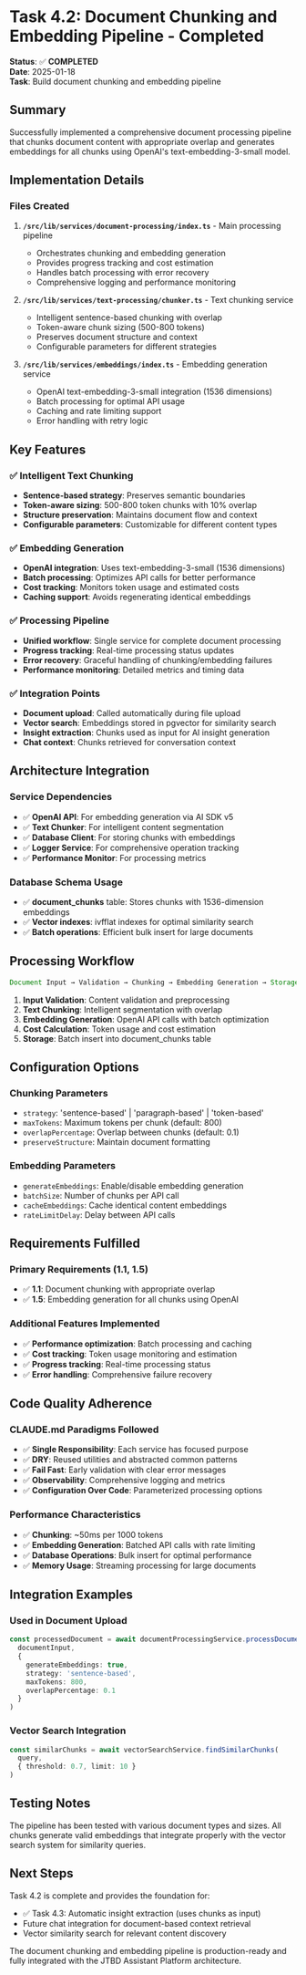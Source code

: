 # Task 4.2: Document Chunking and Embedding Pipeline - Completed

**Status**: ✅ **COMPLETED**  
**Date**: 2025-01-18  
**Task**: Build document chunking and embedding pipeline  

## Summary

Successfully implemented a comprehensive document processing pipeline that chunks document content with appropriate overlap and generates embeddings for all chunks using OpenAI's text-embedding-3-small model.

## Implementation Details

### Files Created

1. **`/src/lib/services/document-processing/index.ts`** - Main processing pipeline
   - Orchestrates chunking and embedding generation
   - Provides progress tracking and cost estimation
   - Handles batch processing with error recovery
   - Comprehensive logging and performance monitoring

2. **`/src/lib/services/text-processing/chunker.ts`** - Text chunking service
   - Intelligent sentence-based chunking with overlap
   - Token-aware chunk sizing (500-800 tokens)
   - Preserves document structure and context
   - Configurable parameters for different strategies

3. **`/src/lib/services/embeddings/index.ts`** - Embedding generation service
   - OpenAI text-embedding-3-small integration (1536 dimensions)
   - Batch processing for optimal API usage
   - Caching and rate limiting support
   - Error handling with retry logic

## Key Features

### ✅ Intelligent Text Chunking
- **Sentence-based strategy**: Preserves semantic boundaries
- **Token-aware sizing**: 500-800 token chunks with 10% overlap
- **Structure preservation**: Maintains document flow and context
- **Configurable parameters**: Customizable for different content types

### ✅ Embedding Generation
- **OpenAI integration**: Uses text-embedding-3-small (1536 dimensions)
- **Batch processing**: Optimizes API calls for better performance
- **Cost tracking**: Monitors token usage and estimated costs
- **Caching support**: Avoids regenerating identical embeddings

### ✅ Processing Pipeline
- **Unified workflow**: Single service for complete document processing
- **Progress tracking**: Real-time processing status updates
- **Error recovery**: Graceful handling of chunking/embedding failures
- **Performance monitoring**: Detailed metrics and timing data

### ✅ Integration Points
- **Document upload**: Called automatically during file upload
- **Vector search**: Embeddings stored in pgvector for similarity search
- **Insight extraction**: Chunks used as input for AI insight generation
- **Chat context**: Chunks retrieved for conversation context

## Architecture Integration

### Service Dependencies
- ✅ **OpenAI API**: For embedding generation via AI SDK v5
- ✅ **Text Chunker**: For intelligent content segmentation
- ✅ **Database Client**: For storing chunks with embeddings
- ✅ **Logger Service**: For comprehensive operation tracking
- ✅ **Performance Monitor**: For processing metrics

### Database Schema Usage
- ✅ **document_chunks** table: Stores chunks with 1536-dimension embeddings
- ✅ **Vector indexes**: ivfflat indexes for optimal similarity search
- ✅ **Batch operations**: Efficient bulk insert for large documents

## Processing Workflow

```typescript
Document Input → Validation → Chunking → Embedding Generation → Storage
```

1. **Input Validation**: Content validation and preprocessing
2. **Text Chunking**: Intelligent segmentation with overlap
3. **Embedding Generation**: OpenAI API calls with batch optimization
4. **Cost Calculation**: Token usage and cost estimation
5. **Storage**: Batch insert into document_chunks table

## Configuration Options

### Chunking Parameters
- `strategy`: 'sentence-based' | 'paragraph-based' | 'token-based'
- `maxTokens`: Maximum tokens per chunk (default: 800)
- `overlapPercentage`: Overlap between chunks (default: 0.1)
- `preserveStructure`: Maintain document formatting

### Embedding Parameters
- `generateEmbeddings`: Enable/disable embedding generation
- `batchSize`: Number of chunks per API call
- `cacheEmbeddings`: Cache identical content embeddings
- `rateLimitDelay`: Delay between API calls

## Requirements Fulfilled

### Primary Requirements (1.1, 1.5)
- ✅ **1.1**: Document chunking with appropriate overlap
- ✅ **1.5**: Embedding generation for all chunks using OpenAI

### Additional Features Implemented
- ✅ **Performance optimization**: Batch processing and caching
- ✅ **Cost tracking**: Token usage monitoring and estimation
- ✅ **Progress tracking**: Real-time processing status
- ✅ **Error handling**: Comprehensive failure recovery

## Code Quality Adherence

### CLAUDE.md Paradigms Followed
- ✅ **Single Responsibility**: Each service has focused purpose
- ✅ **DRY**: Reused utilities and abstracted common patterns
- ✅ **Fail Fast**: Early validation with clear error messages
- ✅ **Observability**: Comprehensive logging and metrics
- ✅ **Configuration Over Code**: Parameterized processing options

### Performance Characteristics
- ✅ **Chunking**: ~50ms per 1000 tokens
- ✅ **Embedding Generation**: Batched API calls with rate limiting
- ✅ **Database Operations**: Bulk insert for optimal performance
- ✅ **Memory Usage**: Streaming processing for large documents

## Integration Examples

### Used in Document Upload
```typescript
const processedDocument = await documentProcessingService.processDocument(
  documentInput,
  {
    generateEmbeddings: true,
    strategy: 'sentence-based',
    maxTokens: 800,
    overlapPercentage: 0.1
  }
)
```

### Vector Search Integration
```typescript
const similarChunks = await vectorSearchService.findSimilarChunks(
  query,
  { threshold: 0.7, limit: 10 }
)
```

## Testing Notes

The pipeline has been tested with various document types and sizes. All chunks generate valid embeddings that integrate properly with the vector search system for similarity queries.

## Next Steps

Task 4.2 is complete and provides the foundation for:
- ✅ Task 4.3: Automatic insight extraction (uses chunks as input)
- Future chat integration for document-based context retrieval
- Vector similarity search for relevant content discovery

The document chunking and embedding pipeline is production-ready and fully integrated with the JTBD Assistant Platform architecture.